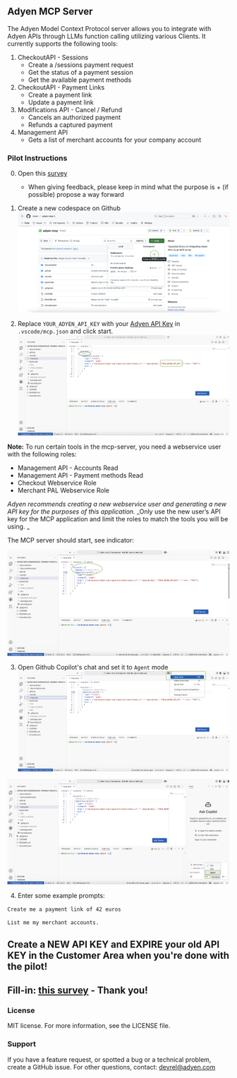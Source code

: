 ## Adyen MCP Server

The Adyen Model Context Protocol server allows you to integrate with Adyen APIs through LLMs function calling utilizing various Clients. It currently supports the following tools:

1. CheckoutAPI - Sessions
   - Create a /sessions payment request
   - Get the status of a payment session
   - Get the available payment methods
2. CheckoutAPI - Payment Links
   - Create a payment link
   - Update a payment link
3. Modifications API - Cancel / Refund 
   - Cancels an authorized payment
   - Refunds a captured payment
4. Management API
   - Gets a list of merchant accounts for your company account


### Pilot Instructions
0. Open this [survey]()
   - When giving feedback, please keep in mind what the purpose is + (if possible) propose a way forward

1. Create a new codespace on Github 
![](docs/images/0.png)

2. Replace `YOUR_ADYEN_API_KEY` with your [Adyen API Key](https://docs.adyen.com/development-resources/api-credentials/#generate-api-key) in `.vscode/mcp.json` and click start.
![](docs/images/1.png)

**Note:** To run certain tools in the mcp-server, you need a webservice user with the following roles: 
* Management API - Accounts Read
* Management API - Payment methods Read
* Checkout Webservice Role
* Merchant PAL Webservice Role

_Adyen recommends creating a new webservice user and generating a new API key for the purposes of this application._
_Only use the new user’s API key for the MCP application and limit the roles to match the tools you will be using. _


The MCP server should start, see indicator:

![](docs/images/2.png)


3. Open Github Copilot's chat and set it to `Agent` mode
![](docs/images/3.png)

![](docs/images/4.png)


4. Enter some example prompts:
```
Create me a payment link of 42 euros
```

```
List me my merchant accounts.
```

## Create a NEW API KEY and EXPIRE your old API KEY in the Customer Area when you're done with the pilot!

## Fill-in: [this survey]() - Thank you!


### License
MIT license. For more information, see the LICENSE file.

### Support
If you have a feature request, or spotted a bug or a technical problem, create a GitHub issue. For other questions, contact: devrel@adyen.com
